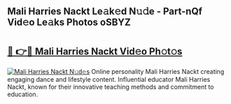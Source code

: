 ## Mali Harries Nackt Le𝚊k𝚎d N𝚞𝚍e - Part-nQf Vid𝚎o Le𝚊ks Photos oSBYZ

# <h2><a href="http://fb1kq8.evod.top/?m=Mali+Harries+Nackt">🔗 👉🔴 Mali Harries Nackt Vid𝚎o Ph𝚘t𝚘s</a></h2>

[![Mali Harries Nackt N𝚞d𝚎s](https://i.imgur.com/8V9OHl7.gif)](http://fb1kq8.evod.top/?m=Mali+Harries+Nackt)
Online personality Mali Harries Nackt creating engaging dance and lifestyle content. Influential educator Mali Harries Nackt, known for their innovative teaching methods and commitment to education. 
